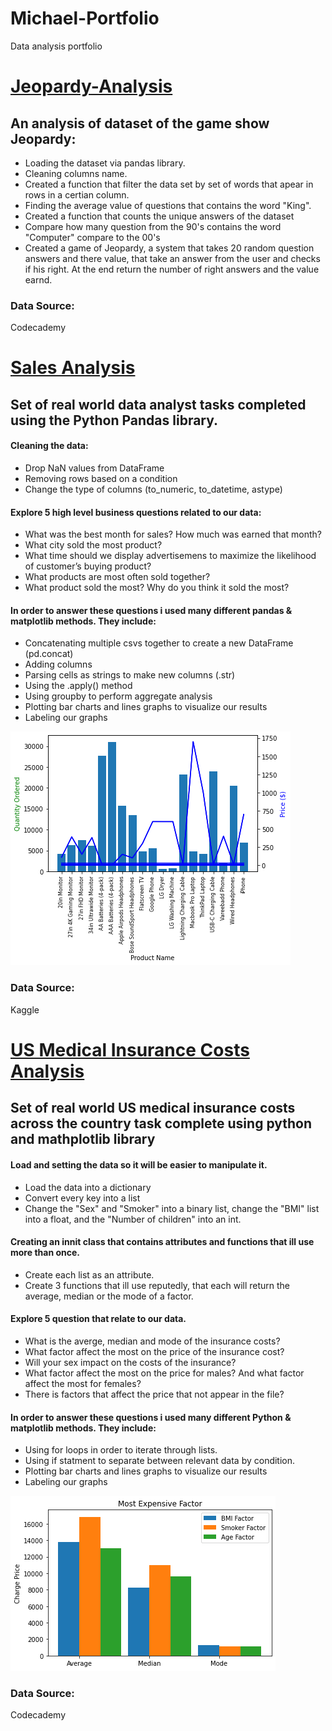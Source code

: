 # Michael-Portfolio
Data analysis portfolio

# [Jeopardy-Analysis](https://github.com/Michaelbab7/Jeopardy-Analsis/blob/main/Jeoprdy%20project.ipynb)
## An analysis of  dataset of the game show Jeopardy:
* Loading the dataset via pandas library. 
* Cleaning columns name.
* Created a function that filter the data set by set of words that apear in rows in a certian column.
* Finding the average value of questions that contains the word "King".
* Created a function that counts the unique answers of the dataset
* Compare how many question from the 90's contains the word "Computer" compare to the 00's
* Created a game of Jeopardy, a system that takes 20 random question answers and there value, that take an answer from the user and checks if his right. At the end return the number of right answers and the value earnd.

### Data Source:
Codecademy






# [Sales Analysis](https://github.com/Michaelbab7/Projects/blob/main/Sales%20Analysis.ipynb)
## Set of real world data analyst tasks completed using the Python Pandas library.
#### Cleaning the data:
* Drop NaN values from DataFrame
* Removing rows based on a condition
* Change the type of columns (to_numeric, to_datetime, astype)

####  Explore 5 high level business questions related to our data:
* What was the best month for sales? How much was earned that month?
* What city sold the most product?
* What time should we display advertisemens to maximize the likelihood of customer’s buying product?
* What products are most often sold together?
* What product sold the most? Why do you think it sold the most?

#### In order to answer these questions i used many different pandas & matplotlib methods. They include:
* Concatenating multiple csvs together to create a new DataFrame (pd.concat)
* Adding columns
* Parsing cells as strings to make new columns (.str)
* Using the .apply() method
* Using groupby to perform aggregate analysis
* Plotting bar charts and lines graphs to visualize our results
* Labeling our graphs

![](imagess/sales%20image%201.png)



### Data Source:
Kaggle





# [US Medical Insurance Costs Analysis](https://github.com/Michaelbab7/Projects/blob/main/us-medical-insurance-costs-project.ipynb)
## Set of real world US medical insurance costs across the country task complete using python and mathplotlib library
#### Load and setting the data so it will be easier to manipulate it.
* Load the data into a dictionary
* Convert every key into a list
* Change the "Sex" and "Smoker" into a binary list, change the "BMI" list into a float, and the "Number of children" into an int.

#### Creating an innit class that contains attributes and functions that ill use more than once.
* Create each list as an attribute.
* Create 3 functions that ill use reputedly, that each will return the average, median or the mode of a factor.

#### Explore 5 question that relate to our data.
* What is the averge, median and mode of the insurance costs?
* What factor affect the most on the price of the insurance cost?
* Will your sex impact on the costs of the insurance?
* What factor affect the most on the price for males? And what factor affect the most for females?
* There is factors that affect the price that not appear in the file?

#### In order to answer these questions i used many different Python & matplotlib methods. They include:
* Using for loops in order to iterate through lists.
* Using if statment to separate between relevant data by condition.
* Plotting bar charts and lines graphs to visualize our results
* Labeling our graphs

![](imagess/medical_project_photo.png)

### Data Source:
Codecademy

